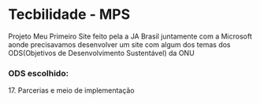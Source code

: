 <h1>Tecbilidade - MPS</h1>
<p>Projeto Meu Primeiro Site feito pela a JA Brasil juntamente com a Microsoft aonde precisavamos desenvolver um site com algum dos temas dos ODS(Objetivos de Desenvolvimento Sustentável) da ONU</p>

<h3>ODS escolhido:</h3>
<p>17. Parcerias e meio de implementação</p>
